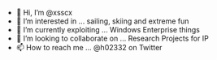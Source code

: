 - 👋 Hi, I’m @xsscx
- 👀 I’m interested in ... sailing, skiing and extreme fun
- 🌱 I’m currently exploiting ... Windows Enterprise things
- 💞️ I’m looking to collaborate on ... Research Projects for IP
- 📫 How to reach me ... @h02332 on Twitter

<!---
xsscx/xsscx is a ✨ special ✨ repository because its `README.md` (this file) appears on your GitHub profile.
You can click the Preview link to take a look at your changes.
--->
